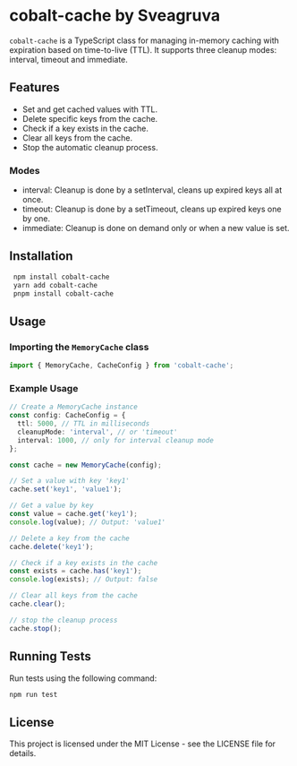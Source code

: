

# cobalt-cache by Sveagruva

`cobalt-cache` is a TypeScript class for managing in-memory caching with expiration based on time-to-live (TTL). It supports three cleanup modes: interval, timeout and immediate.

## Features

- Set and get cached values with TTL.
- Delete specific keys from the cache.
- Check if a key exists in the cache.
- Clear all keys from the cache.
- Stop the automatic cleanup process.

### Modes
- interval: Cleanup is done by a setInterval, cleans up expired keys all at once.
- timeout: Cleanup is done by a setTimeout, cleans up expired keys one by one.
- immediate: Cleanup is done on demand only or when a new value is set.

## Installation

   ```bash
    npm install cobalt-cache
    yarn add cobalt-cache
    pnpm install cobalt-cache
   ```

## Usage

### Importing the `MemoryCache` class

```typescript
import { MemoryCache, CacheConfig } from 'cobalt-cache';
```

### Example Usage

```typescript
// Create a MemoryCache instance
const config: CacheConfig = {
  ttl: 5000, // TTL in milliseconds
  cleanupMode: 'interval', // or 'timeout'
  interval: 1000, // only for interval cleanup mode
};

const cache = new MemoryCache(config);

// Set a value with key 'key1'
cache.set('key1', 'value1');

// Get a value by key
const value = cache.get('key1');
console.log(value); // Output: 'value1'

// Delete a key from the cache
cache.delete('key1');

// Check if a key exists in the cache
const exists = cache.has('key1');
console.log(exists); // Output: false

// Clear all keys from the cache
cache.clear();

// stop the cleanup process
cache.stop();

```

## Running Tests

Run tests using the following command:

```bash
npm run test
```

## License

This project is licensed under the MIT License - see the LICENSE file for details.

